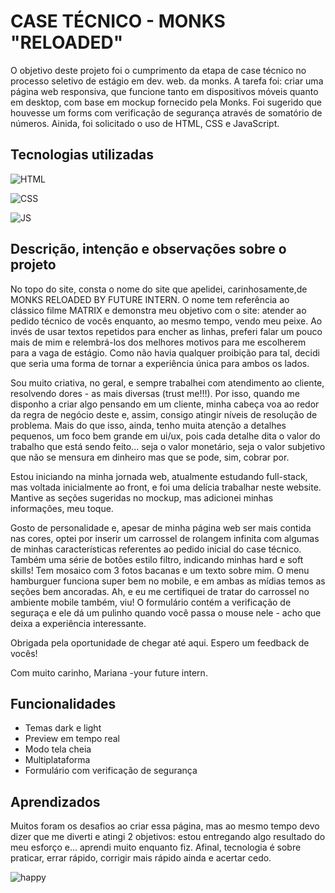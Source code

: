 
# CASE TÉCNICO - MONKS "RELOADED"

O objetivo deste projeto foi o cumprimento da etapa de case técnico no processo seletivo de estágio em dev. web. da monks. A tarefa foi: criar uma página web responsiva, que funcione tanto em dispositivos móveis quanto em desktop, com base em mockup fornecido pela Monks. Foi sugerido que houvesse um forms com verificação de segurança através de somatório de números. Ainida, foi solicitado o uso de HTML, CSS e JavaScript.


## Tecnologias utilizadas

![HTML](https://img.shields.io/badge/Markdown-HTML-green)

![CSS](https://img.shields.io/badge/Style-CSS-pink)

![JS](https://img.shields.io/badge/Action-JavaScript-purple)



## Descrição, intenção e observações sobre o projeto

No topo do site, consta o nome do site que apelidei, carinhosamente,de MONKS RELOADED BY FUTURE INTERN.
O nome tem referência ao clássico filme MATRIX e demonstra meu objetivo com o site: atender ao pedido técnico de vocês enquanto, ao mesmo tempo, vendo meu peixe. Ao invés de usar textos repetidos para encher as linhas, preferi falar um pouco mais de mim e relembrá-los dos melhores motivos para me escolherem para a vaga de estágio. Como não havia qualquer proibição para tal, decidi que seria uma forma de tornar a experiência única para ambos os lados.

Sou muito criativa, no geral, e sempre trabalhei com atendimento ao cliente, resolvendo dores - as mais diversas (trust me!!!). Por isso, quando me disponho a criar algo pensando em um cliente, minha cabeça voa ao redor da regra de negócio deste e, assim, consigo atingir níveis de resolução de problema. Mais do que isso, ainda, tenho muita atenção a detalhes pequenos, um foco bem grande em ui/ux, pois cada detalhe dita o valor do trabalho que está sendo feito... seja o valor monetário, seja o valor subjetivo que não se mensura em dinheiro mas que se pode, sim, cobrar por.

Estou iniciando na minha jornada web, atualmente estudando full-stack, mas voltada inicialmente ao front, e foi uma delícia trabalhar neste website. Mantive as seções sugeridas no mockup, mas adicionei minhas informações, meu toque.

Gosto de personalidade e, apesar de minha página web ser mais contida nas cores, optei por inserir um carrossel de rolangem infinita com algumas de minhas características referentes ao pedido inicial do case técnico. Também uma série de botões estilo filtro, indicando minhas hard e soft skills! Tem mosaico com 3 fotos bacanas e um texto sobre mim.  O menu hamburguer funciona super bem no mobile, e em ambas as mídias temos as seções bem ancoradas. Ah, e eu me certifiquei de tratar do carrossel no ambiente mobile também, viu! O formulário contém a verificação de seguraça e ele dá um pulinho quando você passa o mouse nele - acho que deixa a experiência interessante.

Obrigada pela oportunidade de chegar até aqui. Espero um feedback de vocês!

Com muito carinho, 
Mariana -your future intern.


## Funcionalidades

- Temas dark e light
- Preview em tempo real
- Modo tela cheia
- Multiplataforma
- Formulário com verificação de segurança


## Aprendizados

Muitos foram os desafios ao criar essa página, mas ao mesmo tempo devo dizer que me diverti e atingi 2 objetivos: estou entregando algo resultado do meu esforço e... aprendi muito enquanto fiz. Afinal, tecnologia é sobre praticar, errar rápido, corrigir mais rápido ainda e acertar cedo.

![happy](https://i.makeagif.com/media/11-04-2024/GSudil.gif)
